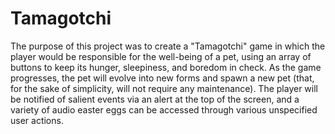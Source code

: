 # Tamagotchi

The purpose of this project was to create a "Tamagotchi" game in which the player would be responsible for the well-being of a pet, using an array of buttons to keep its hunger, sleepiness, and boredom in check. As the game progresses, the pet will evolve into new forms and spawn a new pet (that, for the sake of simplicity, will not require any maintenance). The player will be notified of salient events via an alert at the top of the screen, and a variety of audio easter eggs can be accessed through various unspecified user actions.
